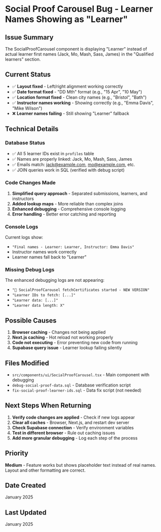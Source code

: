 # Social Proof Carousel Bug - Learner Names Showing as "Learner"

## Issue Summary
The SocialProofCarousel component is displaying "Learner" instead of actual learner first names (Jack, Mo, Mash, Sass, James) in the "Qualified learners" section.

## Current Status
- ✅ **Layout fixed** - Left/right alignment working correctly
- ✅ **Date format fixed** - "DD Mth" format (e.g., "15 Apr", "10 May")
- ✅ **Location format fixed** - Clean city names (e.g., "Bristol", "Bath")
- ✅ **Instructor names working** - Showing correctly (e.g., "Emma Davis", "Mike Wilson")
- ❌ **Learner names failing** - Still showing "Learner" fallback

## Technical Details

### Database Status
- ✅ All 5 learner IDs exist in `profiles` table
- ✅ Names are properly linked: Jack, Mo, Mash, Sass, James
- ✅ Emails match: jack@example.com, mo@example.com, etc.
- ✅ JOIN queries work in SQL (verified with debug script)

### Code Changes Made
1. **Simplified query approach** - Separated submissions, learners, and instructors
2. **Added lookup maps** - More reliable than complex joins
3. **Enhanced debugging** - Comprehensive console logging
4. **Error handling** - Better error catching and reporting

### Console Logs
Current logs show:
- `"Final names - Learner: Learner, Instructor: Emma Davis"`
- Instructor names work correctly
- Learner names fall back to "Learner"

### Missing Debug Logs
The enhanced debugging logs are not appearing:
- `"🚀 SocialProofCarousel fetchCertificates started - NEW VERSION"`
- `"Learner IDs to fetch: [...]"`
- `"Learner data: [...]"`
- `"Learner data length: X"`

## Possible Causes
1. **Browser caching** - Changes not being applied
2. **Next.js caching** - Hot reload not working properly
3. **Code not executing** - Error preventing new code from running
4. **Supabase query issue** - Learner lookup failing silently

## Files Modified
- `src/components/ui/SocialProofCarousel.tsx` - Main component with debugging
- `debug-social-proof-data.sql` - Database verification script
- `fix-social-proof-learner-ids.sql` - Data fix script (not needed)

## Next Steps When Returning
1. **Verify code changes are applied** - Check if new logs appear
2. **Clear all caches** - Browser, Next.js, and restart dev server
3. **Check Supabase connection** - Verify environment variables
4. **Test in different browser** - Rule out caching issues
5. **Add more granular debugging** - Log each step of the process

## Priority
**Medium** - Feature works but shows placeholder text instead of real names. Layout and other formatting are correct.

## Date Created
January 2025

## Last Updated
January 2025
